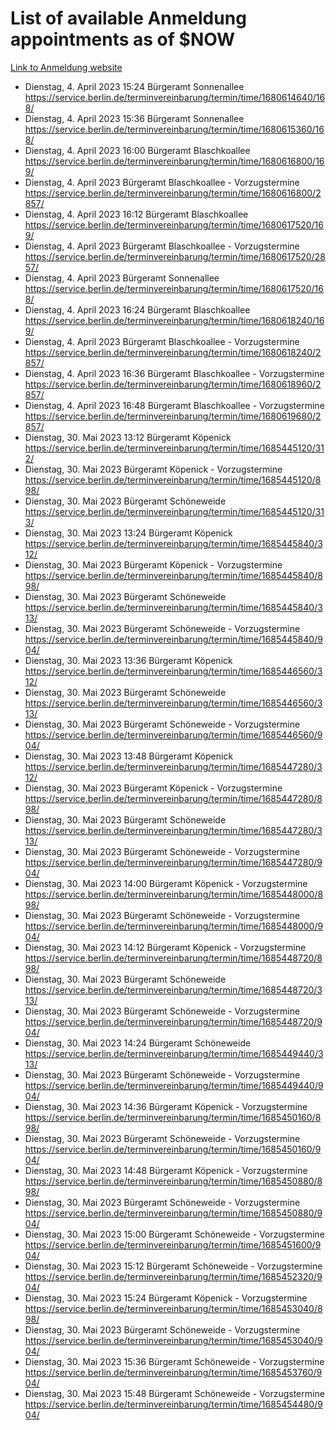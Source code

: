 # List of available Anmeldung appointments as of $NOW
[Link to Anmeldung website](https://service.berlin.de/terminvereinbarung/termin/tag.php?termin=1&anliegen[]=120686&dienstleisterlist=122210,122217,327316,122219,327312,122227,327314,122231,327346,122243,327348,122254,122252,329742,122260,329745,122262,329748,122271,327278,122273,327274,122277,327276,330436,122280,327294,122282,327290,122284,327292,122291,327270,122285,327266,122286,327264,122296,327268,150230,329760,122297,327286,122294,327284,122312,329763,122314,329775,122304,327330,122311,327334,122309,327332,317869,122281,327352,122279,329772,122283,122276,327324,122274,327326,122267,329766,122246,327318,122251,327320,122257,327322,122208,327298,122226,327300&herkunft=http%3A%2F%2Fservice.berlin.de%2Fdienstleistung%2F120686%2F)
- Dienstag, 4. April 2023 15:24 Bürgeramt Sonnenallee https://service.berlin.de/terminvereinbarung/termin/time/1680614640/168/
- Dienstag, 4. April 2023 15:36 Bürgeramt Sonnenallee https://service.berlin.de/terminvereinbarung/termin/time/1680615360/168/
- Dienstag, 4. April 2023 16:00 Bürgeramt Blaschkoallee https://service.berlin.de/terminvereinbarung/termin/time/1680616800/169/
- Dienstag, 4. April 2023  Bürgeramt Blaschkoallee - Vorzugstermine https://service.berlin.de/terminvereinbarung/termin/time/1680616800/2857/
- Dienstag, 4. April 2023 16:12 Bürgeramt Blaschkoallee https://service.berlin.de/terminvereinbarung/termin/time/1680617520/169/
- Dienstag, 4. April 2023  Bürgeramt Blaschkoallee - Vorzugstermine https://service.berlin.de/terminvereinbarung/termin/time/1680617520/2857/
- Dienstag, 4. April 2023  Bürgeramt Sonnenallee https://service.berlin.de/terminvereinbarung/termin/time/1680617520/168/
- Dienstag, 4. April 2023 16:24 Bürgeramt Blaschkoallee https://service.berlin.de/terminvereinbarung/termin/time/1680618240/169/
- Dienstag, 4. April 2023  Bürgeramt Blaschkoallee - Vorzugstermine https://service.berlin.de/terminvereinbarung/termin/time/1680618240/2857/
- Dienstag, 4. April 2023 16:36 Bürgeramt Blaschkoallee - Vorzugstermine https://service.berlin.de/terminvereinbarung/termin/time/1680618960/2857/
- Dienstag, 4. April 2023 16:48 Bürgeramt Blaschkoallee - Vorzugstermine https://service.berlin.de/terminvereinbarung/termin/time/1680619680/2857/
- Dienstag, 30. Mai 2023 13:12 Bürgeramt Köpenick https://service.berlin.de/terminvereinbarung/termin/time/1685445120/312/
- Dienstag, 30. Mai 2023  Bürgeramt Köpenick - Vorzugstermine https://service.berlin.de/terminvereinbarung/termin/time/1685445120/898/
- Dienstag, 30. Mai 2023  Bürgeramt Schöneweide https://service.berlin.de/terminvereinbarung/termin/time/1685445120/313/
- Dienstag, 30. Mai 2023 13:24 Bürgeramt Köpenick https://service.berlin.de/terminvereinbarung/termin/time/1685445840/312/
- Dienstag, 30. Mai 2023  Bürgeramt Köpenick - Vorzugstermine https://service.berlin.de/terminvereinbarung/termin/time/1685445840/898/
- Dienstag, 30. Mai 2023  Bürgeramt Schöneweide https://service.berlin.de/terminvereinbarung/termin/time/1685445840/313/
- Dienstag, 30. Mai 2023  Bürgeramt Schöneweide - Vorzugstermine https://service.berlin.de/terminvereinbarung/termin/time/1685445840/904/
- Dienstag, 30. Mai 2023 13:36 Bürgeramt Köpenick https://service.berlin.de/terminvereinbarung/termin/time/1685446560/312/
- Dienstag, 30. Mai 2023  Bürgeramt Schöneweide https://service.berlin.de/terminvereinbarung/termin/time/1685446560/313/
- Dienstag, 30. Mai 2023  Bürgeramt Schöneweide - Vorzugstermine https://service.berlin.de/terminvereinbarung/termin/time/1685446560/904/
- Dienstag, 30. Mai 2023 13:48 Bürgeramt Köpenick https://service.berlin.de/terminvereinbarung/termin/time/1685447280/312/
- Dienstag, 30. Mai 2023  Bürgeramt Köpenick - Vorzugstermine https://service.berlin.de/terminvereinbarung/termin/time/1685447280/898/
- Dienstag, 30. Mai 2023  Bürgeramt Schöneweide https://service.berlin.de/terminvereinbarung/termin/time/1685447280/313/
- Dienstag, 30. Mai 2023  Bürgeramt Schöneweide - Vorzugstermine https://service.berlin.de/terminvereinbarung/termin/time/1685447280/904/
- Dienstag, 30. Mai 2023 14:00 Bürgeramt Köpenick - Vorzugstermine https://service.berlin.de/terminvereinbarung/termin/time/1685448000/898/
- Dienstag, 30. Mai 2023  Bürgeramt Schöneweide - Vorzugstermine https://service.berlin.de/terminvereinbarung/termin/time/1685448000/904/
- Dienstag, 30. Mai 2023 14:12 Bürgeramt Köpenick - Vorzugstermine https://service.berlin.de/terminvereinbarung/termin/time/1685448720/898/
- Dienstag, 30. Mai 2023  Bürgeramt Schöneweide https://service.berlin.de/terminvereinbarung/termin/time/1685448720/313/
- Dienstag, 30. Mai 2023  Bürgeramt Schöneweide - Vorzugstermine https://service.berlin.de/terminvereinbarung/termin/time/1685448720/904/
- Dienstag, 30. Mai 2023 14:24 Bürgeramt Schöneweide https://service.berlin.de/terminvereinbarung/termin/time/1685449440/313/
- Dienstag, 30. Mai 2023  Bürgeramt Schöneweide - Vorzugstermine https://service.berlin.de/terminvereinbarung/termin/time/1685449440/904/
- Dienstag, 30. Mai 2023 14:36 Bürgeramt Köpenick - Vorzugstermine https://service.berlin.de/terminvereinbarung/termin/time/1685450160/898/
- Dienstag, 30. Mai 2023  Bürgeramt Schöneweide - Vorzugstermine https://service.berlin.de/terminvereinbarung/termin/time/1685450160/904/
- Dienstag, 30. Mai 2023 14:48 Bürgeramt Köpenick - Vorzugstermine https://service.berlin.de/terminvereinbarung/termin/time/1685450880/898/
- Dienstag, 30. Mai 2023  Bürgeramt Schöneweide - Vorzugstermine https://service.berlin.de/terminvereinbarung/termin/time/1685450880/904/
- Dienstag, 30. Mai 2023 15:00 Bürgeramt Schöneweide - Vorzugstermine https://service.berlin.de/terminvereinbarung/termin/time/1685451600/904/
- Dienstag, 30. Mai 2023 15:12 Bürgeramt Schöneweide - Vorzugstermine https://service.berlin.de/terminvereinbarung/termin/time/1685452320/904/
- Dienstag, 30. Mai 2023 15:24 Bürgeramt Köpenick - Vorzugstermine https://service.berlin.de/terminvereinbarung/termin/time/1685453040/898/
- Dienstag, 30. Mai 2023  Bürgeramt Schöneweide - Vorzugstermine https://service.berlin.de/terminvereinbarung/termin/time/1685453040/904/
- Dienstag, 30. Mai 2023 15:36 Bürgeramt Schöneweide - Vorzugstermine https://service.berlin.de/terminvereinbarung/termin/time/1685453760/904/
- Dienstag, 30. Mai 2023 15:48 Bürgeramt Schöneweide - Vorzugstermine https://service.berlin.de/terminvereinbarung/termin/time/1685454480/904/
